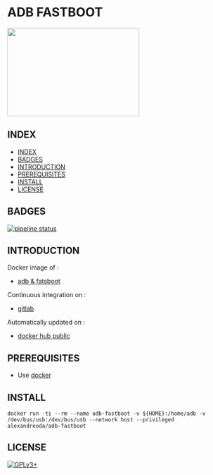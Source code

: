 # ADB FASTBOOT

<img src="https://assets.gitlab-static.net/uploads/-/system/project/avatar/12904433/images.jpg" width="300" height="200"/>


## INDEX

  - [INDEX](#index)
  - [BADGES](#badges)
  - [INTRODUCTION](#introduction)
  - [PREREQUISITES](#prerequisites)
  - [INSTALL](#install)
  - [LICENSE](#license)


## BADGES

[![pipeline status](https://gitlab.com/oda-alexandre/adb-fastboot/badges/master/pipeline.svg)](https://gitlab.com/oda-alexandre/adb-fastboot/commits/master)


## INTRODUCTION

Docker image of :

- [adb & fatsboot](https://www.phonandroid.com/adb-fastboot-android-a-quoi-ca-sert-comment-telecharger.html)

Continuous integration on :

- [gitlab](https://gitlab.com/oda-alexandre/adb-fastboot/pipelines)

Automatically updated on :

- [docker hub public](https://hub.docker.com/r/alexandreoda/adb-fastboot/)


## PREREQUISITES

- Use [docker](https://www.docker.com)


## INSTALL

```docker run -ti --rm --name adb-fastboot -v ${HOME}:/home/adb -v /dev/bus/usb:/dev/bus/usb --network host --privileged alexandreoda/adb-fastboot```


## LICENSE

[![GPLv3+](http://gplv3.fsf.org/gplv3-127x51.png)](https://gitlab.com/oda-alexandre/adb-fastboot/blob/master/LICENSE)
